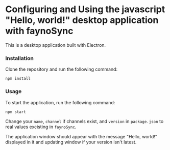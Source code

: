 # Configuring and Using the javascript "Hello, world!" desktop application with faynoSync
This is a desktop application built with Electron.

### Installation
Clone the repository and run the following command:
```
npm install
```

### Usage
To start the application, run the following command:
```
npm start
```

Change your `name`, `channel` if channels exist, and `version` in `package.json` to real values excisting in `faynoSync`.

The application window should appear with the message "Hello, world!" displayed in it and updating window if your version isn't latest.